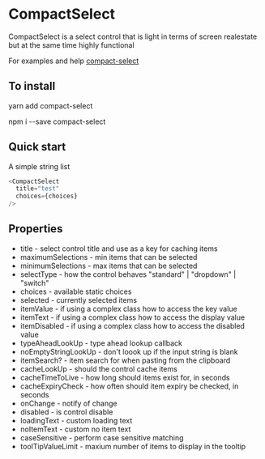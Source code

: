 # CompactSelect

CompactSelect is a select control that is light in terms of screen realestate but at the same time highly functional

For examples and help [compact-select](https://markgregg.github.io/CompactSelect/)

## To install

yarn add compact-select

npm i --save compact-select

## Quick start

A simple string list
```js
<CompactSelect
  title="test"
  choices={choices}
/>
```
## Properties

- title - select control title and use as a key for caching items
- maximumSelections - min items that can be selected
- minimumSelections - max items that can be selected
- selectType - how the control behaves "standard" | "dropdown" | "switch"
- choices - available static choices
- selected - currently selected items
- itemValue - if using a complex class how to access the key value
- itemText - if using a complex class how to access the display value
- itemDisabled - if using a complex class how to access the disabled value
- typeAheadLookUp - type ahead lookup callback
- noEmptyStringLookUp - don't loook up if the input string is blank
- itemSearch? - item search for when pasting from the clipboard
- cacheLookUp - should the control cache items
- cacheTimeToLive - how long should items exist for, in seconds
- cacheExpiryCheck - how often should item expiry be checked, in seconds
- onChange - notify of change
- disabled - is control disable
- loadingText - custom loading text
- noItemText - custom no item text
- caseSensitive - perform case sensitive matching
- toolTipValueLimit - maxium number of items to display in the tooltip
